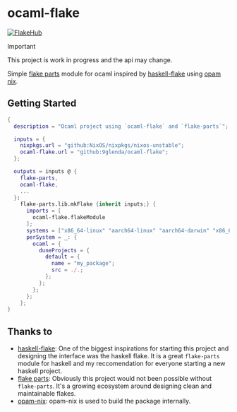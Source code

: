 # ocaml-flake

[![FlakeHub](https://img.shields.io/endpoint?url=https://flakehub.com/f/9glenda/ocaml-flake/badge)](https://flakehub.com/flake/9glenda/ocaml-flake)


> [!IMPORTANT]
> 
> This project is work in progress and the api may change.

Simple [flake parts](https://github.com/hercules-ci/flake-parts) module for ocaml inspired by [haskell-flake](https://github.com/srid/haskell-flake) using [opam nix](https://github.com/tweag/opam-nix).

## Getting Started

```nix
{
  description = "Ocaml project using `ocaml-flake` and `flake-parts`";

  inputs = {
    nixpkgs.url = "github:NixOS/nixpkgs/nixos-unstable";
    ocaml-flake.url = "github:9glenda/ocaml-flake";
  };

  outputs = inputs @ {
    flake-parts,
    ocaml-flake,
    ...
  }:
    flake-parts.lib.mkFlake {inherit inputs;} {
      imports = [
        ocaml-flake.flakeModule
      ];
      systems = ["x86_64-linux" "aarch64-linux" "aarch64-darwin" "x86_64-darwin"];
      perSystem = _: {
        ocaml = {
          duneProjects = {
            default = {
              name = "my_package";
              src = ./.;
            };
          };
        };
      };
    };
}
```
## Thanks to 
- [haskell-flake](https://github.com/srid/haskell-flake): One of the biggest inspirations for starting this project and designing the interface was the haskell flake. It is a great `flake-parts` module for haskell and my reccomendation for everyone starting a new haskell project.
- [flake parts](https://github.com/hercules-ci/flake-parts): Obviously this project would not been possible without `flake-parts`. It's a growing ecosystem around designing clean and maintainable flakes.
- [opam-nix](https://github.com/tweag/opam-nix): opam-nix is used to build the package internally.
